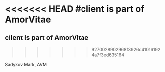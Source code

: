 <<<<<<< HEAD
#client is part of AmorVitae
=======
## client is part of AmorVitae
>>>>>>> 9270028902968f3926c410161924a7f3ed635164

Sadykov Mark, AVM
